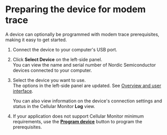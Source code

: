 # Preparing the device for modem trace

A device can optionally be programmed with modem trace prerequisites, making it easy to get started.

1. Connect the device to your computer's USB port.
2. Click **Select Device** on the left-side panel.</br>
   You can view the name and serial number of Nordic Semiconductor devices connected to your computer.
3. Select the device you want to use.</br>
    The options in the left-side panel are updated. See [Overview and user interface](./overview.md).

    You can also view information on the device's connection settings and status in the Cellular Monitor **Log** view.

4. If your application does not support Cellular Monitor minimum requirements, use the [**Program device**](./overview.md#program-device) button to program the prerequisites.
